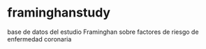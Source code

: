 # framinghanstudy
base de datos  del estudio Framinghan sobre factores de riesgo de enfermedad coronaria

